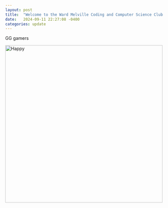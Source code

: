 ```yaml
---
layout: post
title:  "Welcome to the Ward Melville Coding and Computer Science Club Website! Glad you made it!"
date:   2024-09-11 22:27:08 -0400
categories: update
---
```

GG gamers

<img src="C:\Users\dlian\Documents\WMCSC\wmcsclub.github.io\images\happie.jpg" alt="Happy" width="500">
